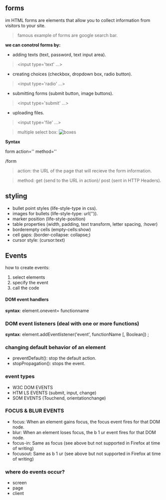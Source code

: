 ## forms
im HTML forms are elements that allow you to collect information from visitors to your site.
> famous example of forms are google search bar.

**we can conotrol forms by:**
- adding texts (text, password, text input area).
> <input type='text' ...>
- creating choices (checkbox, dropdown box, radio button).
> <input type='radio' ...>
- submitting forms (submit button, image buttons).
> <input type='submit' ...>
- uploading files. 
> <input type='file' ...>


> multiple select box: ![boxes](https://i.stack.imgur.com/8Sigc.jpg)


**Syntax**

form action=''   method=''

/form
  
  > action: the URL of the page that will recieve the form information.
  
  > method: get (send to the URL in action)/ post (sent in HTTP Headers).


## styling
- bullet point styles (life-style-type in css).
- images for bullets (life-style-type: url('')).
- marker position (life-style-position)
- table properties (width, padding, text transform, letter spacing, :hover)
- borderempty cells (empty-cells:show)
- cell gaps: (border-collapse: collapse;)
- cursor style: (cursor:text)


## Events
how to create events:
1. select elements
2. specify the event
3. call the code


#### DOM event handlers
**syntax**: element.onevent= functionname

### DOM event listeners (deal with one or more functions)
**syntax**: element.addEventlistener('event', functionName [, Boolean]) ;

### changing default behavior of an element
- preventDefault(): stop the default action.
- stopPropagation(): stops the event.

### event types
- W3C DOM EVENTS
- HTM LS EVENTS (submit, input, change)
- SOM EVENTS (Touchend, orientationchange)

### FOCUS & BLUR EVENTS
- focus: When an element gains focus, the focus event fires for that DOM node. 
- blur: When an element loses focus, the b 1 ur event fires for that DOM node. 
- focus-in: Same as focus (see above but not supported in Firefox at time of writing) 
- focusout: Same as b 1 ur (see above but not supported in Firefox at time of writing) 

### where do events occur?
- screen
- page
- client
